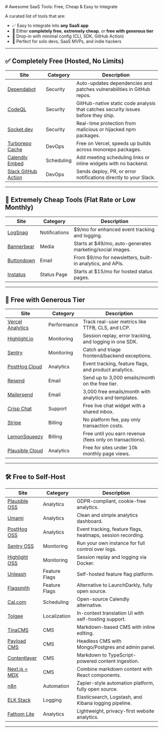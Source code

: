 <div style="background-image: url('./logo.svg'); height: 200px;"></div>
# Awesome SaaS Tools: Free, Cheap & Easy to Integrate

A curated list of tools that are:
- ✅ Easy to integrate into **any SaaS app**
- 💸 Either **completely free**, **extremely cheap**, or **free with generous tier**
- 🧩 Drop-in with minimal config (CLI, SDK, GitHub Action)
- 🚀 Perfect for solo devs, SaaS MVPs, and indie hackers

---

## ✅ Completely Free (Hosted, No Limits)

Site           | Category     | Description
-------------- | ------------ | ------------------------------------------
[Dependabot]   | Security     | Auto-updates dependencies and patches vulnerabilities in GitHub repos.
[CodeQL]       | Security     | GitHub-native static code analysis that catches security issues before they ship.
[Socket.dev]   | Security     | Real-time protection from malicious or hijacked npm packages.
[Turborepo Cache] | DevOps   | Free on Vercel, speeds up builds across monorepo packages.
[Calendly Embed] | Scheduling | Add meeting scheduling links or inline widgets with no backend.
[Slack GitHub Action] | DevOps | Sends deploy, PR, or error notifications directly to your Slack.

---

## 💸 Extremely Cheap Tools (Flat Rate or Low Monthly)

Site          | Category     | Description
------------- | ------------ | ------------------------------------------
[LogSnag]     | Notifications| $9/mo for enhanced event tracking and logging.
[Bannerbear]  | Media        | Starts at $49/mo, auto-generates marketing/social images.
[Buttondown]  | Email        | From $9/mo for newsletters, built-in analytics, and APIs.
[Instatus]    | Status Page  | Starts at $15/mo for hosted status pages.

---

## 🧪 Free with Generous Tier

Site               | Category     | Description
------------------ | ------------ | ------------------------------------------
[Vercel Analytics] | Performance  | Track real-user metrics like TTFB, CLS, and LCP.
[Highlight.io]     | Monitoring   | Session replay, error tracking, and logging in one SDK.
[Sentry]           | Monitoring   | Catch and triage frontend/backend exceptions.
[PostHog Cloud]    | Analytics    | Event tracking, feature flags, and product analytics.
[Resend]           | Email        | Send up to 3,000 emails/month on the free tier.
[Mailersend]       | Email        | 3,000 free emails/month with analytics and templates.
[Crisp Chat]       | Support      | Free live chat widget with a shared inbox.
[Stripe]           | Billing      | No platform fee, pay only transaction costs.
[LemonSqueezy]     | Billing      | Free until you earn revenue (fees only on transactions).
[Plausible Cloud]  | Analytics    | Free for sites under 10k monthly page views.

---

## 🛠️ Free to Self-Host

Site             | Category     | Description
---------------- | ------------ | ------------------------------------------
[Plausible OSS]  | Analytics    | GDPR-compliant, cookie-free analytics.
[Umami]          | Analytics    | Clean and simple analytics dashboard.
[PostHog OSS]    | Analytics    | Event tracking, feature flags, heatmaps, session recording.
[Sentry OSS]     | Monitoring   | Run your own instance for full control over logs.
[Highlight OSS]  | Monitoring   | Session replay and logging via Docker.
[Unleash]        | Feature Flags| Self-hosted feature flag platform.
[Flagsmith]      | Feature Flags| Alternative to LaunchDarkly, fully open source.
[Cal.com]        | Scheduling   | Open-source Calendly alternative.
[Tolgee]         | Localization | In-context translation UI with self-hosting support.
[TinaCMS]        | CMS          | Markdown-based CMS with inline editing.
[Payload CMS]    | CMS          | Headless CMS with Mongo/Postgres and admin panel.
[Contentlayer]   | CMS          | Markdown to TypeScript-powered content ingestion.
[Next.js + MDX]  | CMS          | Combine markdown content with React components.
[n8n]            | Automation   | Zapier-style automation platform, fully open source.
[ELK Stack]      | Logging      | Elasticsearch, Logstash, and Kibana logging pipeline.
[Fathom Lite]    | Analytics    | Lightweight, privacy-first website analytics.

---

[Dependabot]: https://github.com/dependabot
[CodeQL]: https://github.com/github/codeql-action
[Socket.dev]: https://socket.dev
[Turborepo Cache]: https://vercel.com/docs/cli/turbo
[Calendly Embed]: https://help.calendly.com/hc/en-us/articles/4414736739867
[Slack GitHub Action]: https://github.com/marketplace/actions/slack-notify

[LogSnag]: https://logsnag.com
[Bannerbear]: https://bannerbear.com
[Buttondown]: https://buttondown.email
[Instatus]: https://instatus.com

[Vercel Analytics]: https://vercel.com/docs/analytics
[Highlight.io]: https://highlight.io
[Sentry]: https://sentry.io
[PostHog Cloud]: https://posthog.com
[Resend]: https://resend.com
[Mailersend]: https://mailersend.com
[Crisp Chat]: https://crisp.chat
[Stripe]: https://stripe.com
[LemonSqueezy]: https://lemonsqueezy.com
[Plausible Cloud]: https://plausible.io

[Plausible OSS]: https://github.com/plausible/analytics
[Umami]: https://github.com/umami-software/umami
[PostHog OSS]: https://github.com/PostHog/posthog
[Sentry OSS]: https://develop.sentry.dev/self-hosted/
[Highlight OSS]: https://highlight.io/docs/general/self-host/self-host-overview
[Unleash]: https://github.com/Unleash/unleash
[Flagsmith]: https://github.com/Flagsmith/flagsmith
[Cal.com]: https://github.com/calcom/cal.com
[Tolgee]: https://github.com/tolgee/tolgee-platform
[TinaCMS]: https://github.com/tinacms/tinacms
[Payload CMS]: https://github.com/payloadcms/payload
[Contentlayer]: https://github.com/contentlayerdev/contentlayer
[Next.js + MDX]: https://nextjs.org/docs/advanced-features/using-mdx
[n8n]: https://github.com/n8n-io/n8n
[ELK Stack]: https://www.elastic.co/what-is/elk-stack
[Fathom Lite]: https://github.com/usefathom/fathom
